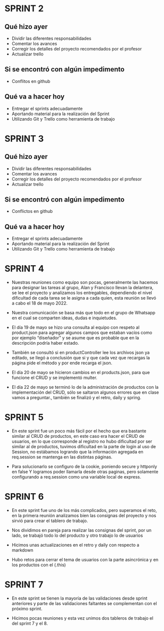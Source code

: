 # SPRINT 2

##	Qué hizo ayer

- Dividir las diferentes responsabilidades 
- Comentar los avances 
- Corregir los detalles del proyecto recomendados por el profesor
- Actualizar trello

##	Si se encontró con algún impedimento

- Conflitos en github
 

##	Qué va a hacer hoy

- Entregar el sprints adecuadamente
- Aportando material para la realización del Sprint
- Utilizando Git y Trello como herramienta de trabajo

# SPRINT 3

## Qué hizo ayer

- Dividir las diferentes responsabilidades 
- Comentar los avances 
- Corregir los detalles del proyecto recomendados por el profesor
- Actualizar trello

## Si se encontró con algún impedimento 

- Conflictos en github

## Qué va a hacer hoy

- Entregar el sprints adecuadamente
- Aportando material para la realización del Sprint
- Utilizando Git y Trello como herramienta de trabajo

# SPRINT 4

- Nuestras reuniones como equipo son pocas, generalmente las hacemos para designar  las tareas al grupo, Alan y Francisco llevan la delantera, se lee el proyecto y analizamos los entregables, dependiendo el nivel dificultad de cada tarea se le asigna a cada quien, esta reunión se llevó a cabo el 18 de mayo 2022.

- Nuestra comunicación se basa más que todo en el grupo de Whatsapp en el cual se comparten ideas, dudas e inquietudes. 

- El día 19 de mayo  se hizo una consulta al equipo con respeto al product.json para agregar algunos campos que estaban vacíos como por ejemplo “diseñador” y se asume que es probable que en la descripción podría haber estado.

- También se consultó si en productController lee los archivos json ya editado, se llegó a conclusión que si y que cada vez que recargas la página pide el método y por ende recarga el json.

- El día 20 de mayo se hicieron cambios en el products.json, para que funcione el CRUD y se implementó multer.

- El día 22 de mayo se terminó lo de la administración de productos con la implementación del CRUD, sólo se saltaron algunos errores que en clase vamos a preguntar., también se finalizó y el retro, daily y spring.

# SPRINT 5

- En este sprint fue un poco más fácil por el hecho que era bastante similar al CRUD de productos, en este caso era hacer el CRUD de usuarios, en lo que corresponde al registro no hubo dificultad por ser similar al de productos, tuvimos dificultad en la parte de login al uso de Session, no estábamos logrando que la información agregada en req.session se mantenga en las distintas páginas. 

- Para solucionarlo se configuro de la cookie, poniendo secure y httponly en false Y logramos poder llamarla desde otras paginas, pero solamente configurando a req.session como una variable local de express. 

# SPRINT 6

- En este sprint fue uno de los más complicados, pero superamos el reto, en la primera reunión analizamos bien las consignas del proyecto y nos sirvió para crear el tablero de trabajo.

- Nos dividimos en pareja para realizar las consignas del sprint, por un lado, se trabajó todo lo del producto y otro trabajo lo de usuarios

- Hicimos unas actualizaciones en el retro y daily con respecto a markdown

- Hubo retos para cerrar el tema de usuarios con la parte asincrónica y en los productos con el (.this)

# SPRINT 7 

- En este sprint se tienen la mayoría de las validaciones desde sprint anteriores y parte de las
validaciones faltantes se complementan con el próximo sprint.

- Hicimos pocas reuniones y esta vez unimos dos tableros de trabajo el del sprint 7 y el 8.
